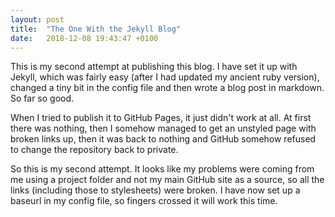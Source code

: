 ```yaml
---
layout: post
title:  "The One With the Jekyll Blog"
date:   2018-12-08 19:43:47 +0100
---
```


This is my second attempt at publishing this blog. I have set it up with Jekyll, which was fairly easy (after I had updated my ancient ruby version), changed a tiny bit in the config file and then wrote a blog post in markdown. So far so good. 

When I tried to publish it to GitHub Pages, it just didn't work at all. At first there was nothing, then I somehow managed to get an unstyled page with broken links up, then it was back to nothing and GitHub somehow refused to change the repository back to private. 

So this is my second attempt. It looks like my problems were coming from me using a project folder and not my main GitHub site as a source, so all the links (including those to stylesheets) were broken. I have now set up a baseurl in my config file, so fingers crossed it will work this time.